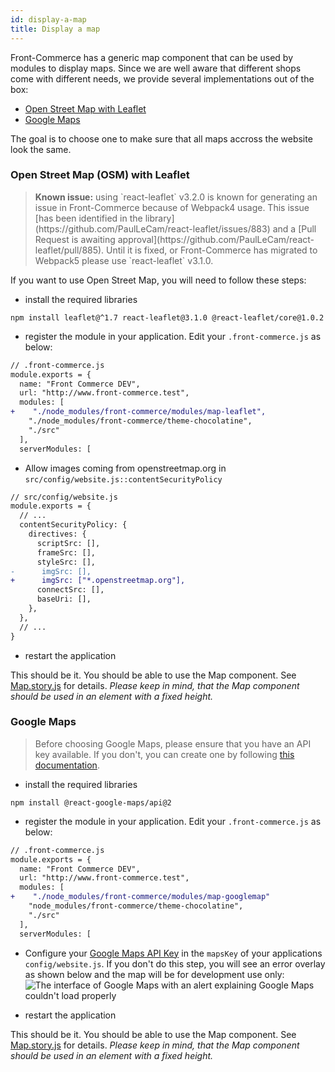 ```yaml
---
id: display-a-map
title: Display a map
---
```


Front-Commerce has a generic map component that can be used by modules to display maps. Since we are well aware that different shops come with different needs, we provide several implementations out of the box:

- [Open Street Map with Leaflet](#Open-Street-Map-OSM-with-Leaflet)
- [Google Maps](#Google-Maps)

The goal is to choose one to make sure that all maps accross the website look the same.

### Open Street Map (OSM) with Leaflet

<blockquote class="important">
  <strong>Known issue:</strong>
  using `react-leaflet` v3.2.0 is known for generating an issue in Front-Commerce because of Webpack4 usage. This issue [has been identified in the library](https://github.com/PaulLeCam/react-leaflet/issues/883) and a [Pull Request is awaiting approval](https://github.com/PaulLeCam/react-leaflet/pull/885). Until it is fixed, or Front-Commerce has migrated to Webpack5 please use `react-leaflet` v3.1.0.
</blockquote>

If you want to use Open Street Map, you will need to follow these steps:

- install the required libraries

```shell
npm install leaflet@^1.7 react-leaflet@3.1.0 @react-leaflet/core@1.0.2
```

- register the module in your application. Edit your `.front-commerce.js` as below:

```diff
// .front-commerce.js
module.exports = {
  name: "Front Commerce DEV",
  url: "http://www.front-commerce.test",
  modules: [
+    "./node_modules/front-commerce/modules/map-leaflet",
    "./node_modules/front-commerce/theme-chocolatine",
    "./src"
  ],
  serverModules: [
```

- Allow images coming from openstreetmap.org in `src/config/website.js::contentSecurityPolicy`

```diff
// src/config/website.js
module.exports = {
  // ...
  contentSecurityPolicy: {
    directives: {
      scriptSrc: [],
      frameSrc: [],
      styleSrc: [],
-      imgSrc: [],
+      imgSrc: ["*.openstreetmap.org"],
      connectSrc: [],
      baseUri: [],
    },
  },
  // ...
}
```

- restart the application

This should be it. You should be able to use the Map component. See [Map.story.js](https://gitlab.com/front-commerce/front-commerce/-/blob/main/modules/map-leaflet/web/theme/components/organisms/Map/Map.story.js) for details. _Please keep in mind, that the Map component should be used in an element with a fixed height._

### Google Maps

> Before choosing Google Maps, please ensure that you have an API key available. If you don't, you can create one by following [this documentation](https://developers.google.com/maps/documentation/javascript/get-api-key#creating-api-keys).

- install the required libraries

```shell
npm install @react-google-maps/api@2
```

- register the module in your application. Edit your `.front-commerce.js` as below:

```diff
// .front-commerce.js
module.exports = {
  name: "Front Commerce DEV",
  url: "http://www.front-commerce.test",
  modules: [
+    "./node_modules/front-commerce/modules/map-googlemap"
    "node_modules/front-commerce/theme-chocolatine",
    "./src"
  ],
  serverModules: [
```

- Configure your [Google Maps API Key](https://developers.google.com/maps/documentation/javascript/get-api-key) in the `mapsKey` of your applications `config/website.js`.
  If you don't do this step, you will see an error overlay as shown below and the map will be for development use only:
  ![The interface of Google Maps with an alert explaining Google Maps couldn't load properly](/images/google-maps-no-api-key.png)

- restart the application

This should be it. You should be able to use the Map component. See [Map.story.js](https://gitlab.com/front-commerce/front-commerce/-/blob/main/modules/map-googlemap/web/theme/components/organisms/Map/Map.story.js) for details. _Please keep in mind, that the Map component should be used in an element with a fixed height._
